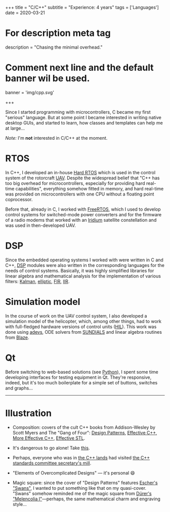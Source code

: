 +++
title = "C/C++"
subtitle = "Experience: 4 years"
tags = ['Languages']
date = 2020-03-21

# For description meta tag
description = "Chasing the minimal overhead."

# Comment next line and the default banner wil be used.
banner = 'img/cpp.svg'

+++

Since I started programming with microcontrollers, C became my first "serious" language. But at some point I became interested in writing native desktop GUIs, and started to learn, how classes and templates can help me at large...

*Note:* I'm **not** interested in C/C++ at the moment.

# RTOS

In C++, I developed an in-house [Hard RTOS](https://en.wikipedia.org/wiki/Real-time_operating_system) which is used in the control system of the rotorcraft [UAV](https://en.wikipedia.org/wiki/Unmanned_aerial_vehicle). Despite the widespread belief that "C++ has too big overhead for microcontrollers, especially for providing hard real-time capabilities", everything somehow fitted in memory, and hard real-time was provided on microcontrollers with one CPU without a floating point coprocessor.

Before that, already in C, I worked with [FreeRTOS](https://freertos.org/), which I used to develop control systems for switched-mode power converters and for the firmware of a radio modems that worked with an [Iridium](https://www.iridium.com/) satellite constellation and was used in then-developed UAV.

# DSP

Since the embedded operating systems I worked with were written in C and C++, [DSP](https://en.wikipedia.org/wiki/Digital_signal_processing) modules were also written in the corresponding languages for the needs of control systems. Basically, it was highly simplified libraries for linear algebra and mathematical analysis for the implementation of various filters: [Kalman](https://en.wikipedia.org/wiki/Kalman_filter), [elliptic](https://en.wikipedia.org/wiki/Elliptic_filter), [FIR](https://en.wikipedia.org/wiki/Finite_impulse_response), [IIR](https://en.wikipedia.org/wiki/Infinite_impulse_response).

# Simulation model

In the course of work on the UAV control system, I also developed a simulation model of the helicopter, which, among other things, had to work with full-fledged hardware versions of control units ([HIL](https://en.wikipedia.org/wiki/Hardware-in-the-loop_simulation)). This work was done using [adevs](https://web.ornl.gov/~nutarojj/adevs/), ODE solvers from [SUNDIALS](https://computing.llnl.gov/projects/sundials) and linear algebra routines from [Blaze](https://bitbucket.org/blaze-lib/blaze/src/master/).

# Qt

Before switching to web-based solutions (see [Python](/skills/python)), I spent some time developing interfaces for testing equipment in Qt. They're responsive, indeed, but it's too much boilerplate for a simple set of buttons, switches and graphs...

___
# Illustration

- Composition: covers of the cult C++ books from Addison-Wesley by Scott Myers and The "Gang of Four": [Design Patterns](https://www.amazon.com/Design-Patterns-Elements-Reusable-Object-Oriented/dp/0201633612/), [Effective C++](https://www.amazon.com/Effective-Specific-Improve-Programs-Designs/dp/0321334876/), [More Effective C++](https://www.amazon.com/More-Effective-Improve-Programs-Designs/dp/020163371X/), [Effective STL](https://www.amazon.com/Effective-STL-Specific-Standard-Template/dp/0201749629/).

- It's dangerous to go alone! Take [this](https://zelda.fandom.com/wiki/Triforce).

- Perhaps, everyone who was in [the C++ lands](http://goldns.ru/cppmap-2012.png) had visited [the C++ standards committee secretary's mill](https://herbsutter.com/).

- "Elements of Overcomplicated Designs" — it's personal 😄

- Magic square: since the cover of "Design Patterns" features [Escher's "Swans"](https://arthive.com/escher/works/200315~Swans), I wanted to put something like that on my quasi-cover. "Swans" somehow reminded me of the magic square from [Dürer's "Melencolia I"](https://en.wikipedia.org/wiki/Melencolia_I)—perhaps, the same mathematical charm and engraving style...
